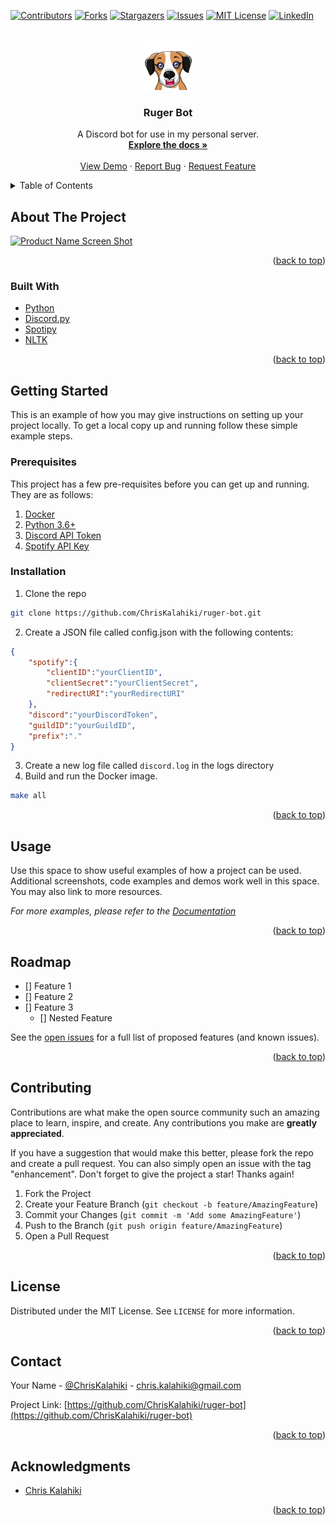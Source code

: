 <div id="top"></div>
<!--
*** Thanks for checking out the Best-README-Template. If you have a suggestion
*** that would make this better, please fork the repo and create a pull request
*** or simply open an issue with the tag "enhancement".
*** Don't forget to give the project a star!
*** Thanks again! Now go create something AMAZING! :D
-->



<!-- PROJECT SHIELDS -->
<!--
*** I'm using markdown "reference style" links for readability.
*** Reference links are enclosed in brackets [ ] instead of parentheses ( ).
*** See the bottom of this document for the declaration of the reference variables
*** for contributors-url, forks-url, etc. This is an optional, concise syntax you may use.
*** https://www.markdownguide.org/basic-syntax/#reference-style-links
-->
[![Contributors][contributors-shield]][contributors-url]
[![Forks][forks-shield]][forks-url]
[![Stargazers][stars-shield]][stars-url]
[![Issues][issues-shield]][issues-url]
[![MIT License][license-shield]][license-url]
[![LinkedIn][linkedin-shield]][linkedin-url]



<!-- PROJECT LOGO -->
<br />
<div align="center">
  <a href="https://github.com/ChrisKalahiki/ruger-bot">
    <img src="assets/logo.png" alt="Logo" width="80" height="80">
  </a>

<h3 align="center">Ruger Bot</h3>

  <p align="center">
    A Discord bot for use in my personal server.
    <br />
    <a href="https://github.com/ChrisKalahiki/ruger-bot"><strong>Explore the docs »</strong></a>
    <br />
    <br />
    <a href="https://github.com/ChrisKalahiki/ruger-bot">View Demo</a>
    ·
    <a href="https://github.com/ChrisKalahiki/ruger-bot/issues">Report Bug</a>
    ·
    <a href="https://github.com/ChrisKalahiki/ruger-bot/issues">Request Feature</a>
  </p>
</div>



<!-- TABLE OF CONTENTS -->
<details>
  <summary>Table of Contents</summary>
  <ol>
    <li>
      <a href="#about-the-project">About The Project</a>
      <ul>
        <li><a href="#built-with">Built With</a></li>
      </ul>
    </li>
    <li>
      <a href="#getting-started">Getting Started</a>
      <ul>
        <li><a href="#prerequisites">Prerequisites</a></li>
        <li><a href="#installation">Installation</a></li>
      </ul>
    </li>
    <li><a href="#usage">Usage</a></li>
    <li><a href="#roadmap">Roadmap</a></li>
    <li><a href="#contributing">Contributing</a></li>
    <li><a href="#license">License</a></li>
    <li><a href="#contact">Contact</a></li>
    <li><a href="#acknowledgments">Acknowledgments</a></li>
  </ol>
</details>



<!-- ABOUT THE PROJECT -->
## About The Project

[![Product Name Screen Shot][product-screenshot]](https://example.com)

<p align="right">(<a href="#top">back to top</a>)</p>



### Built With

* [Python](https://www.python.org/)
* [Discord.py](https://discordpy.readthedocs.io/en/stable/)
* [Spotipy](https://spotipy.readthedocs.io/en/2.19.0/)
* [NLTK](https://www.nltk.org/)

<p align="right">(<a href="#top">back to top</a>)</p>



<!-- GETTING STARTED -->
## Getting Started

This is an example of how you may give instructions on setting up your project locally.
To get a local copy up and running follow these simple example steps.

### Prerequisites

This project has a few pre-requisites before you can get up and running. They are as follows:
1. [Docker](https://www.docker.com/)
2. [Python 3.6+](https://www.python.org/downloads/)
3. [Discord API Token](https://discord.com/developers/applications)
4. [Spotify API Key](https://developer.spotify.com/dashboard/applications)

### Installation

1. Clone the repo
  ```sh
  git clone https://github.com/ChrisKalahiki/ruger-bot.git
  ```
2. Create a JSON file called config.json with the following contents:
  ```json
  {
      "spotify":{
          "clientID":"yourClientID",
          "clientSecret":"yourClientSecret",
          "redirectURI":"yourRedirectURI"
      },
      "discord":"yourDiscordToken",
      "guildID":"yourGuildID",
      "prefix":"."
  }
  ```
3. Create a new log file called `discord.log` in the logs directory
4. Build and run the Docker image.
  ```sh
  make all
  ```

<p align="right">(<a href="#top">back to top</a>)</p>



<!-- USAGE EXAMPLES -->
## Usage

Use this space to show useful examples of how a project can be used. Additional screenshots, code examples and demos work well in this space. You may also link to more resources.

_For more examples, please refer to the [Documentation](https://example.com)_

<p align="right">(<a href="#top">back to top</a>)</p>



<!-- ROADMAP -->
## Roadmap

- [] Feature 1
- [] Feature 2
- [] Feature 3
    - [] Nested Feature

See the [open issues](https://github.com/ChrisKalahiki/ruger-bot/issues) for a full list of proposed features (and known issues).

<p align="right">(<a href="#top">back to top</a>)</p>



<!-- CONTRIBUTING -->
## Contributing

Contributions are what make the open source community such an amazing place to learn, inspire, and create. Any contributions you make are **greatly appreciated**.

If you have a suggestion that would make this better, please fork the repo and create a pull request. You can also simply open an issue with the tag "enhancement".
Don't forget to give the project a star! Thanks again!

1. Fork the Project
2. Create your Feature Branch (`git checkout -b feature/AmazingFeature`)
3. Commit your Changes (`git commit -m 'Add some AmazingFeature'`)
4. Push to the Branch (`git push origin feature/AmazingFeature`)
5. Open a Pull Request

<p align="right">(<a href="#top">back to top</a>)</p>



<!-- LICENSE -->
## License

Distributed under the MIT License. See `LICENSE` for more information.

<p align="right">(<a href="#top">back to top</a>)</p>



<!-- CONTACT -->
## Contact

Your Name - [@ChrisKalahiki](https://twitter.com/@ChrisKalahiki) - chris.kalahiki@gmail.com

Project Link: [https://github.com/ChrisKalahiki/ruger-bot](https://github.com/ChrisKalahiki/ruger-bot)

<p align="right">(<a href="#top">back to top</a>)</p>



<!-- ACKNOWLEDGMENTS -->
## Acknowledgments

* [Chris Kalahiki](https://www.chriskalahiki.info/)

<p align="right">(<a href="#top">back to top</a>)</p>



<!-- MARKDOWN LINKS & IMAGES -->
<!-- https://www.markdownguide.org/basic-syntax/#reference-style-links -->
[contributors-shield]: https://img.shields.io/github/contributors/ChrisKalahiki/ruger-bot.svg?style=for-the-badge
[contributors-url]: https://github.com/ChrisKalahiki/ruger-bot/graphs/contributors
[forks-shield]: https://img.shields.io/github/forks/ChrisKalahiki/ruger-bot.svg?style=for-the-badge
[forks-url]: https://github.com/ChrisKalahiki/ruger-bot/network/members
[stars-shield]: https://img.shields.io/github/stars/ChrisKalahiki/ruger-bot.svg?style=for-the-badge
[stars-url]: https://github.com/ChrisKalahiki/ruger-bot/stargazers
[issues-shield]: https://img.shields.io/github/issues/ChrisKalahiki/ruger-bot.svg?style=for-the-badge
[issues-url]: https://github.com/ChrisKalahiki/ruger-bot/issues
[license-shield]: https://img.shields.io/github/license/ChrisKalahiki/ruger-bot.svg?style=for-the-badge
[license-url]: https://github.com/ChrisKalahiki/ruger-bot/blob/master/LICENSE
[linkedin-shield]: https://img.shields.io/badge/-LinkedIn-black.svg?style=for-the-badge&logo=linkedin&colorB=555
[linkedin-url]: https://linkedin.com/in/chriskalahiki
[product-screenshot]: images/screenshot.png
